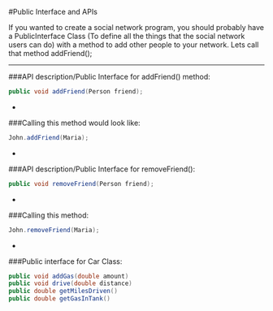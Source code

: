 #Public Interface and APIs

If you wanted to create a social network program, you should probably have a PublicInterface Class (To define all the things that the social network users can do) with a method to add other people to your network. Lets call that method addFriend();

***

###API description/Public Interface for addFriend() method:

```java
public void addFriend(Person friend);
```

-

###Calling this method would look like:

```java
John.addFriend(Maria);
```

-

###API description/Public Interface for removeFriend():

```java
public void removeFriend(Person friend);
```

-

###Calling this method:

```java
John.removeFriend(Maria);
```

-

###Public interface for Car Class:

```java
public void addGas(double amount)
public void drive(double distance)
public double getMilesDriven()
public double getGasInTank()
```

